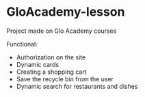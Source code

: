 # GloAcademy-lesson
Project made on Glo Academy courses

Functional:
- Authorization on the site
- Dynamic cards
- Creating a shopping cart
- Save the recycle bin from the user
- Dynamic search for restaurants and dishes
